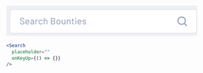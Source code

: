 <div class="examples">
  <div class="example">
    <a href="public/images/components/Search/1.png">
      <img src="public/images/components/Search/1.png" alt="Search 1" />
    </a>
  </div>
</div>

```jsx
<Search
  placeholder=""
  onKeyUp={() => {}}
/>
```
